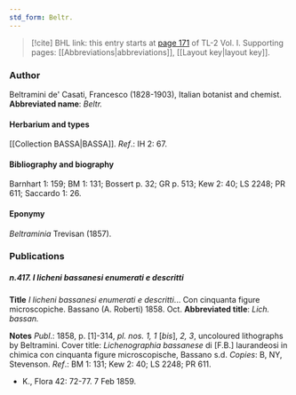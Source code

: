```yaml
---
std_form: Beltr.
---
```


> [!cite] BHL link: this entry starts at [page 171](https://www.biodiversitylibrary.org/page/33120302) of TL-2 Vol. I.
> Supporting pages: [[Abbreviations|abbreviations]], [[Layout key|layout key]].

### Author

Beltramini de' Casati, Francesco (1828-1903), Italian botanist and chemist. 
**Abbreviated name**: *Beltr.*

#### Herbarium and types

[[Collection BASSA|BASSA]].
*Ref*.: IH 2: 67.

#### Bibliography and biography

Barnhart 1: 159; BM 1: 131; Bossert p. 32; GR p. 513; Kew 2: 40; LS 2248; PR 611; Saccardo 1: 26.

#### Eponymy

*Beltraminia* Trevisan (1857).

### Publications

##### n.417. I licheni bassanesi enumerati e descritti

**Title**
*I licheni bassanesi enumerati e descritti*... Con cinquanta figure microscopiche. Bassano (A. Roberti) 1858. Oct.
**Abbreviated title**: *Lich. bassan.*

**Notes**
*Publ*.: 1858, p. \[1\]-314, *pl. nos. 1, 1* \[*bis*\], *2, 3*, uncoloured lithographs by Beltramini. Cover title: *Lichenographia bassanese* di \[F.B.\] laurandeosi in chimica con cinquanta figure microscopische, Bassano s.d. *Copies*: B, NY, Stevenson.
*Ref*.: BM 1: 131; Kew 2: 40; LS 2248; PR 611.
- K., Flora 42: 72-77. 7 Feb 1859.

